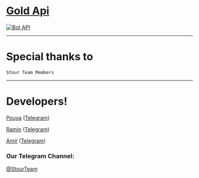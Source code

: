 # [Gold Api](https://t.me/StourTeam)

[![Bot API](http://img.shields.io/badge/Bot%20API-v3.2-00aced.svg)](https://t.me/stourteam)

* * *

# Special thanks to

`Stour Team Members`

* * *

# Developers!

[Pouya](https://t.me/Releas_Dev) ([Telegram](https://t.me/Releas_Dev))

[Ramin](https://t.me/Tele_org) ([Telegram](https://t.me/Tele_org))

[Amir](https://t.me/ultra_Dev) ([Telegram](https://t.me/ultra_Dev))


### Our Telegram Channel:

[@StourTeam](https://t.me/StourTeam)
